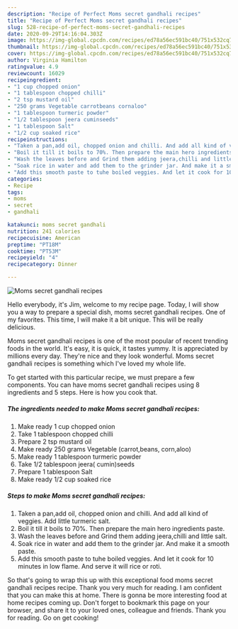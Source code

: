 ```yaml
---
description: "Recipe of Perfect Moms secret gandhali recipes"
title: "Recipe of Perfect Moms secret gandhali recipes"
slug: 528-recipe-of-perfect-moms-secret-gandhali-recipes
date: 2020-09-29T14:16:04.303Z
image: https://img-global.cpcdn.com/recipes/ed78a56ec591bc40/751x532cq70/moms-secret-gandhali-recipes-recipe-main-photo.jpg
thumbnail: https://img-global.cpcdn.com/recipes/ed78a56ec591bc40/751x532cq70/moms-secret-gandhali-recipes-recipe-main-photo.jpg
cover: https://img-global.cpcdn.com/recipes/ed78a56ec591bc40/751x532cq70/moms-secret-gandhali-recipes-recipe-main-photo.jpg
author: Virginia Hamilton
ratingvalue: 4.9
reviewcount: 16029
recipeingredient:
- "1 cup chopped onion"
- "1 tablespoon chopped chilli"
- "2 tsp mustard oil"
- "250 grams Vegetable carrotbeans cornaloo"
- "1 tablespoon turmeric powder"
- "1/2 tablespoon jeera cuminseeds"
- "1 tablespoon Salt"
- "1/2 cup soaked rice"
recipeinstructions:
- "Taken a pan,add oil, chopped onion and chilli. And add all kind of veggies. Add little turmeric salt."
- "Boil it till it boils to 70%. Then prepare the main hero ingredients paste."
- "Wash the leaves before and Grind them adding jeera,chilli and little salt."
- "Soak rice in water and add them to the grinder jar. And make it a smooth paste."
- "Add this smooth paste to tuhe boiled veggies. And let it cook for 10 minutes in low flame. And serve it will rice or roti."
categories:
- Recipe
tags:
- moms
- secret
- gandhali

katakunci: moms secret gandhali 
nutrition: 241 calories
recipecuisine: American
preptime: "PT18M"
cooktime: "PT53M"
recipeyield: "4"
recipecategory: Dinner

---
```



![Moms secret gandhali recipes](https://img-global.cpcdn.com/recipes/ed78a56ec591bc40/751x532cq70/moms-secret-gandhali-recipes-recipe-main-photo.jpg)

Hello everybody, it's Jim, welcome to my recipe page. Today, I will show you a way to prepare a special dish, moms secret gandhali recipes. One of my favorites. This time, I will make it a bit unique. This will be really delicious.

Moms secret gandhali recipes is one of the most popular of recent trending foods in the world. It's easy, it is quick, it tastes yummy. It is appreciated by millions every day. They're nice and they look wonderful. Moms secret gandhali recipes is something which I've loved my whole life.




To get started with this particular recipe, we must prepare a few components. You can have moms secret gandhali recipes using 8 ingredients and 5 steps. Here is how you cook that.

<!--inarticleads1-->

##### The ingredients needed to make Moms secret gandhali recipes:

1. Make ready 1 cup chopped onion
1. Take 1 tablespoon chopped chilli
1. Prepare 2 tsp mustard oil
1. Make ready 250 grams Vegetable (carrot,beans, corn,aloo)
1. Make ready 1 tablespoon turmeric powder
1. Take 1/2 tablespoon jeera( cumin)seeds
1. Prepare 1 tablespoon Salt
1. Make ready 1/2 cup soaked rice




<!--inarticleads2-->

##### Steps to make Moms secret gandhali recipes:

1. Taken a pan,add oil, chopped onion and chilli. And add all kind of veggies. Add little turmeric salt.
1. Boil it till it boils to 70%. Then prepare the main hero ingredients paste.
1. Wash the leaves before and Grind them adding jeera,chilli and little salt.
1. Soak rice in water and add them to the grinder jar. And make it a smooth paste.
1. Add this smooth paste to tuhe boiled veggies. And let it cook for 10 minutes in low flame. And serve it will rice or roti.




So that's going to wrap this up with this exceptional food moms secret gandhali recipes recipe. Thank you very much for reading. I am confident that you can make this at home. There is gonna be more interesting food at home recipes coming up. Don't forget to bookmark this page on your browser, and share it to your loved ones, colleague and friends. Thank you for reading. Go on get cooking!
